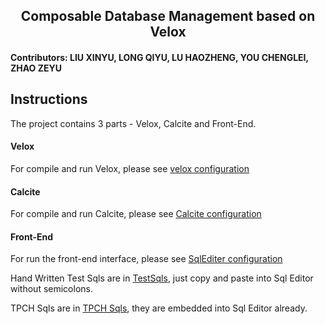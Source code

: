 <h2 align='center'>Composable Database Management based on Velox</h2>
<h4>Contributors: LIU XINYU, LONG QIYU, LU HAOZHENG, YOU CHENGLEI, ZHAO ZEYU</h4>

## Instructions
The project contains 3 parts - Velox, Calcite and Front-End.

#### Velox

For compile and run Velox, please see [velox configuration](https://github.com/dbmsProjectTeam/ComposableDBMS_Velox/tree/dev)

#### Calcite

For compile and run Calcite, please see [Calcite configuration](https://github.com/dbmsProjectTeam/ComposableDBMS_Calcite)

#### Front-End

For run the front-end interface, please see [SqlEditer configuration](https://github.com/dbmsProjectTeam/SqlEditor)


Hand Written Test Sqls are in [TestSqls](./TestSqls/test.sql), just copy and paste into Sql Editor without semicolons.

TPCH Sqls are in [TPCH Sqls](https://github.com/dbmsProjectTeam/ComposableDBMS_Calcite/data/queries), they are embedded into Sql Editor already.

